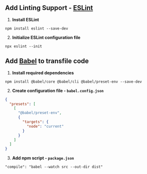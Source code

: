 ## Add Linting Support - [**ESLint**](https://eslint.org/)

1. **Install ESLint**

```
npm install eslint --save-dev
```

2. **Initialize ESLint configuration file**

```
npx eslint --init
```

## Add [**Babel**](https://babeljs.io/) to transfile code

1. **Install required dependencies**

```
npm install @babel/core @babel/cli @babel/preset-env --save-dev
```

2. **Create configuration file - `babel.config.json`**

```json
{
  "presets": [
    [
      "@babel/preset-env",
      {
        "targets": {
          "node": "current"
        }
      }
    ]
  ]
}
```

3. **Add npm script - `package.json`**

```
"compile": "babel --watch src --out-dir dist"
```
